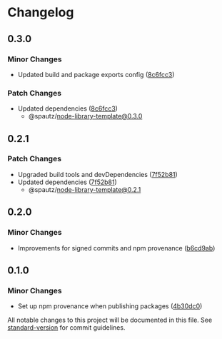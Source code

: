 # Changelog

## 0.3.0

### Minor Changes

- Updated build and package exports config ([8c6fcc3](https://github.com/spautz/package-template/commit/8c6fcc337f90f872c1cc76d1570012a0a0a9facb))

### Patch Changes

- Updated dependencies ([8c6fcc3](https://github.com/spautz/package-template/commit/8c6fcc337f90f872c1cc76d1570012a0a0a9facb))
  - @spautz/node-library-template@0.3.0

## 0.2.1

### Patch Changes

- Upgraded build tools and devDependencies ([7f52b81](https://github.com/spautz/package-template/commit/7f52b81a7a588ffbd31721a37c2e9f01c6d76dbc))
- Updated dependencies ([7f52b81](https://github.com/spautz/package-template/commit/7f52b81a7a588ffbd31721a37c2e9f01c6d76dbc))
  - @spautz/node-library-template@0.2.1

## 0.2.0

### Minor Changes

- Improvements for signed commits and npm provenance ([b6cd9ab](https://github.com/spautz/package-template/commit/b6cd9abf5e0247aba020e15597d55f76b28a36e0))

## 0.1.0

### Minor Changes

- Set up npm provenance when publishing packages ([4b30dc0](https://github.com/spautz/package-template/commit/4b30dc0a5ad9ded333146d479eae391c456dcab3))

All notable changes to this project will be documented in this file. See [standard-version](https://github.com/conventional-changelog/standard-version) for commit guidelines.
